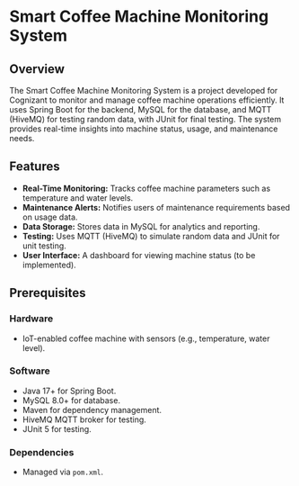 # Smart Coffee Machine Monitoring System

## Overview
The Smart Coffee Machine Monitoring System is a project developed for Cognizant to monitor and manage coffee machine operations efficiently. It uses Spring Boot for the backend, MySQL for the database, and MQTT (HiveMQ) for testing random data, with JUnit for final testing. The system provides real-time insights into machine status, usage, and maintenance needs.

## Features
- **Real-Time Monitoring:** Tracks coffee machine parameters such as temperature and water levels.
- **Maintenance Alerts:** Notifies users of maintenance requirements based on usage data.
- **Data Storage:** Stores data in MySQL for analytics and reporting.
- **Testing:** Uses MQTT (HiveMQ) to simulate random data and JUnit for unit testing.
- **User Interface:** A dashboard for viewing machine status (to be implemented).

## Prerequisites

### Hardware
- IoT-enabled coffee machine with sensors (e.g., temperature, water level).

### Software
- Java 17+ for Spring Boot.
- MySQL 8.0+ for database.
- Maven for dependency management.
- HiveMQ MQTT broker for testing.
- JUnit 5 for testing.

### Dependencies
- Managed via `pom.xml`.
